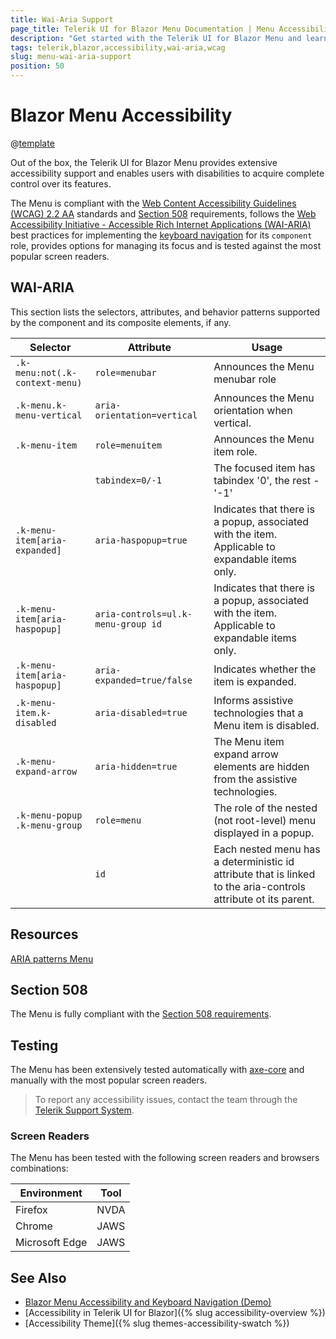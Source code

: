 ```yaml
---
title: Wai-Aria Support
page_title: Telerik UI for Blazor Menu Documentation | Menu Accessibility
description: "Get started with the Telerik UI for Blazor Menu and learn about its accessibility support for WAI-ARIA, Section 508, and WCAG 2.2."
tags: telerik,blazor,accessibility,wai-aria,wcag
slug: menu-wai-aria-support 
position: 50 
---
```


# Blazor Menu Accessibility

@[template](/_contentTemplates/common/parameters-table-styles.md#table-layout)



Out of the box, the Telerik UI for Blazor Menu provides extensive accessibility support and enables users with disabilities to acquire complete control over its features.


The Menu is compliant with the [Web Content Accessibility Guidelines (WCAG) 2.2 AA](https://www.w3.org/TR/WCAG22/) standards and [Section 508](https://www.section508.gov/) requirements, follows the [Web Accessibility Initiative - Accessible Rich Internet Applications (WAI-ARIA)](https://www.w3.org/WAI/ARIA/apg/) best practices for implementing the [keyboard navigation](#keyboard-navigation) for its `component` role, provides options for managing its focus and is tested against the most popular screen readers.

## WAI-ARIA


This section lists the selectors, attributes, and behavior patterns supported by the component and its composite elements, if any.

| Selector | Attribute | Usage |
| -------- | --------- | ----- |
| `.k-menu:not(.k-context-menu)` | `role=menubar` | Announces the Menu menubar role |
| `.k-menu.k-menu-vertical` | `aria-orientation=vertical` | Announces the Menu orientation when vertical. |
| `.k-menu-item` | `role=menuitem` | Announces the Menu item role. |
|  | `tabindex=0/-1` | The focused item has tabindex '0', the rest - '-1' |
| `.k-menu-item[aria-expanded]` | `aria-haspopup=true` | Indicates that there is a popup, associated with the item. Applicable to expandable items only. |
| `.k-menu-item[aria-haspopup]` | `aria-controls=ul.k-menu-group id` | Indicates that there is a popup, associated with the item. Applicable to expandable items only. |
| `.k-menu-item[aria-haspopup]` | `aria-expanded=true/false` | Indicates whether the item is expanded. |
| `.k-menu-item.k-disabled` | `aria-disabled=true` | Informs assistive technologies that a Menu item is disabled. |
| `.k-menu-expand-arrow` | `aria-hidden=true` | The Menu item expand arrow elements are hidden from the assistive technologies. |
| `.k-menu-popup .k-menu-group` | `role=menu` | The role of the nested (not root-level) menu displayed in a popup. |
|  | `id` | Each nested menu has a deterministic id attribute that is linked to the aria-controls attribute ot its parent. |

## Resources

[ARIA patterns Menu](https://www.w3.org/WAI/ARIA/apg/patterns/menu/)

## Section 508


The Menu is fully compliant with the [Section 508 requirements](http://www.section508.gov/).

## Testing


The Menu has been extensively tested automatically with [axe-core](https://github.com/dequelabs/axe-core) and manually with the most popular screen readers.

> To report any accessibility issues, contact the team through the [Telerik Support System](https://www.telerik.com/account/support-center).

### Screen Readers


The Menu has been tested with the following screen readers and browsers combinations:

| Environment | Tool |
| ----------- | ---- |
| Firefox | NVDA |
| Chrome | JAWS |
| Microsoft Edge | JAWS |



## See Also

* [Blazor Menu Accessibility and Keyboard Navigation (Demo)](https://demos.telerik.com/blazor-ui/menu/keyboard-navigation)
* [Accessibility in Telerik UI for Blazor]({% slug accessibility-overview %})
* [Accessibility Theme]({% slug themes-accessibility-swatch %})